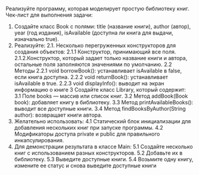 Реализуйте программу, которая моделирует простую библиотеку книг.
Чек-лист для выполнения задачи:
1. Создайте класс Book с полями:
   title (название книги),
   author (автор),
   year (год издания),
   isAvailable (доступна ли книга для выдачи, изначально true).
2. Реализуйте:
   2.1. Несколько перегруженных конструкторов для создания объектов:
   2.1.1 Конструктор, принимающий все поля.
   2.1.2.Конструктор, который задает только название книги и автора,
   остальные поля заполняются значениями по умолчанию.
   2.2 Методы
   2.2.1 void borrowBook(): устанавливает isAvailable в false, если
   книга доступна.
   2.2.2 void returnBook(): устанавливает isAvailable в true.
   2.2.3 void displayInfo(): выводит на экран информацию о книге
   3 Создайте класс Library, который содержит:
   3.1 Поле books — массив или список книг.
   3.2 Метод addBook(Book book): добавляет книгу в библиотеку.
   3.3 Метод printAvailableBooks(): выводит все доступные книги.
   3.4 Метод findBooksByAuthor(String author): возвращает книги
   автора.
4. Желательно использовать:
   4.1 Статический блок инициализации для добавления нескольких книг
   при запуске программы.
   4.2 Модификаторы доступа private и public для правильного
   инкапсулирования.
5. Для демонстрации результата в классе Main:
   5.1 Создайте несколько книг с использованием разных конструкторов.
   5.2 Добавьте их в библиотеку.
   5.3 Выведите доступные книги.
   5.4 Возьмите одну книгу, измените ее статус и снова выведите
   доступные книги